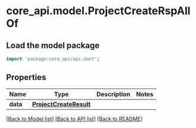 # core_api.model.ProjectCreateRspAllOf

## Load the model package
```dart
import 'package:core_api/api.dart';
```

## Properties
Name | Type | Description | Notes
------------ | ------------- | ------------- | -------------
**data** | [**ProjectCreateResult**](ProjectCreateResult.md) |  | 

[[Back to Model list]](../README.md#documentation-for-models) [[Back to API list]](../README.md#documentation-for-api-endpoints) [[Back to README]](../README.md)


